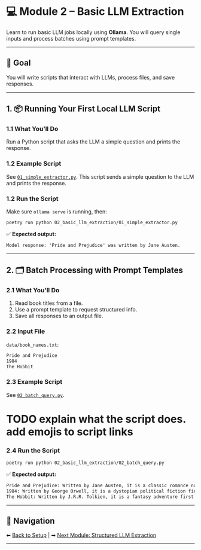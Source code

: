
# 💻 Module 2 – Basic LLM Extraction

Learn to run basic LLM jobs locally using **Ollama**. You will query single inputs and process batches using prompt templates.

---

## 🎯 Goal

You will write scripts that interact with LLMs, process files, and save responses.

---

## 1. 📦 Running Your First Local LLM Script

### **1.1 What You’ll Do**

Run a Python script that asks the LLM a simple question and prints the response.

### **1.2 Example Script**

See [`01_simple_extractor.py`](./01_simple_extractor.py).
This script sends a simple question to the LLM and prints the response.

### **1.2 Run the Script**

Make sure `ollama serve` is running, then:

```bash
poetry run python 02_basic_llm_extraction/01_simple_extractor.py
```

✅ **Expected output:**

```txt
Model response: 'Pride and Prejudice' was written by Jane Austen.
```

---

## 2. 🗂️ Batch Processing with Prompt Templates

### **2.1 What You’ll Do**

1. Read book titles from a file.
2. Use a prompt template to request structured info.
3. Save all responses to an output file.

### **2.2 Input File**

`data/book_names.txt`:

```txt
Pride and Prejudice
1984
The Hobbit
```

### **2.3 Example Script**

See [`02_batch_query.py`](./02_batch_query.py).

# TODO explain what the script does. add emojis to script links 

### **2.4 Run the Script**

```bash
poetry run python 02_basic_llm_extraction/02_batch_query.py
```

✅ **Expected output:**

```txt
Pride and Prejudice: Written by Jane Austen, it is a classic romance novel first published in 1813.
1984: Written by George Orwell, it is a dystopian political fiction first published in 1949.
The Hobbit: Written by J.R.R. Tolkien, it is a fantasy adventure first published in 1937.
```

---

## 🔗 Navigation

⬅ [Back to Setup](../01_setup/README.md) | ➡ [Next Module: Structured LLM Extraction](../03_structured_llm_extraction/README.md)

---
